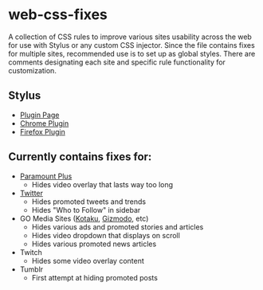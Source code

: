 # web-css-fixes
A collection of CSS rules to improve various sites usability across the web for use with Stylus or any custom CSS injector.  Since the file contains fixes for multiple sites, recommended use is to set up as global styles.  There are comments designating each site and specific rule functionality for customization.

## Stylus
- [Plugin Page](https://add0n.com/stylus.html)
- [Chrome Plugin](https://chrome.google.com/webstore/detail/stylus/clngdbkpkpeebahjckkjfobafhncgmne)
- [Firefox Plugin](https://addons.mozilla.org/en-US/firefox/addon/styl-us/)

## Currently contains fixes for:

- [Paramount Plus](paramountplus.com)
  - Hides video overlay that lasts way too long
- [Twitter](www.twitter.com)
  - Hides promoted tweets and trends
  - Hides "Who to Follow" in sidebar
- GO Media Sites ([Kotaku](https://kotaku.com/), [Gizmodo](https://gizmoto.com/), etc)
  - Hides various ads and promoted stories and articles
  - Hides video dropdown that displays on scroll 
  - Hides various promoted news articles
- Twitch
  - Hides some video overlay content
- Tumblr
  - First attempt at hiding promoted posts

